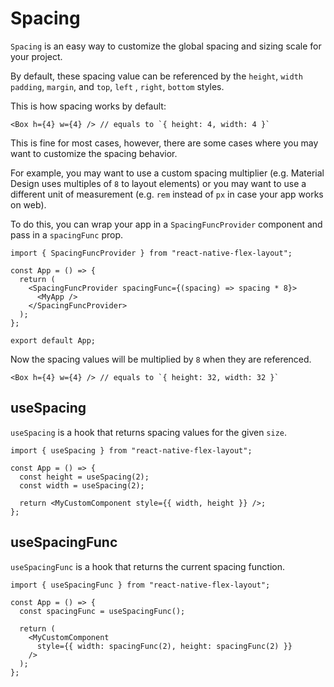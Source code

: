 # Spacing

`Spacing` is an easy way to customize the global spacing and sizing scale for your project.

By default, these spacing value can be referenced by the `height`, `width` `padding`, `margin`, and `top`, `left`
, `right`, `bottom` styles.

This is how spacing works by default:

```tsx
<Box h={4} w={4} /> // equals to `{ height: 4, width: 4 }`
```

This is fine for most cases, however, there are some cases where you may want to customize the spacing behavior.

For example, you may want to use a custom spacing multiplier (e.g. Material Design uses multiples of `8` to layout
elements) or you may want to use a different unit of measurement (e.g. `rem` instead of `px` in case your app works on
web).

To do this, you can wrap your app in a `SpacingFuncProvider` component and pass in a `spacingFunc` prop.

```tsx
import { SpacingFuncProvider } from "react-native-flex-layout";

const App = () => {
  return (
    <SpacingFuncProvider spacingFunc={(spacing) => spacing * 8}>
      <MyApp />
    </SpacingFuncProvider>
  );
};

export default App;
```

Now the spacing values will be multiplied by `8` when they are referenced.

```tsx
<Box h={4} w={4} /> // equals to `{ height: 32, width: 32 }`
```

## useSpacing

`useSpacing` is a hook that returns spacing values for the given `size`.

```tsx
import { useSpacing } from "react-native-flex-layout";

const App = () => {
  const height = useSpacing(2);
  const width = useSpacing(2);

  return <MyCustomComponent style={{ width, height }} />;
};
```

## useSpacingFunc

`useSpacingFunc` is a hook that returns the current spacing function.

```tsx
import { useSpacingFunc } from "react-native-flex-layout";

const App = () => {
  const spacingFunc = useSpacingFunc();

  return (
    <MyCustomComponent
      style={{ width: spacingFunc(2), height: spacingFunc(2) }}
    />
  );
};
```
